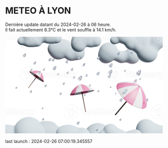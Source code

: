 # METEO À LYON

Dernière update datant du 2024-02-26 à 06 heure.  
Il fait actuellement 8.3°C et le vent souffle à 14.1 km/h.      

![](./.github/rain.png)

last launch : 2024-02-26 07:00:19.345557

